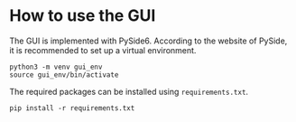 # How to use the GUI
The GUI is implemented with PySide6.
According to the website of PySide, it is recommended to set up a virtual environment.
```
python3 -m venv gui_env
source gui_env/bin/activate
```
The required packages can be installed using `requirements.txt`.
```
pip install -r requirements.txt
```
